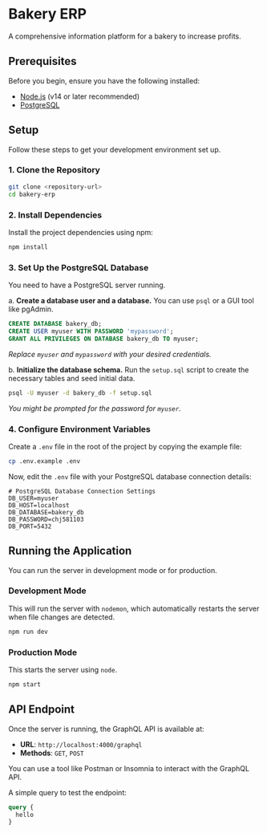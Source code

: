 # Bakery ERP

A comprehensive information platform for a bakery to increase profits.

## Prerequisites

Before you begin, ensure you have the following installed:
- [Node.js](https://nodejs.org/) (v14 or later recommended)
- [PostgreSQL](https://www.postgresql.org/)

## Setup

Follow these steps to get your development environment set up.

### 1. Clone the Repository

```bash
git clone <repository-url>
cd bakery-erp
```

### 2. Install Dependencies

Install the project dependencies using npm:

```bash
npm install
```

### 3. Set Up the PostgreSQL Database

You need to have a PostgreSQL server running.

a. **Create a database user and a database.** You can use `psql` or a GUI tool like pgAdmin.

```sql
CREATE DATABASE bakery_db;
CREATE USER myuser WITH PASSWORD 'mypassword';
GRANT ALL PRIVILEGES ON DATABASE bakery_db TO myuser;
```
*Replace `myuser` and `mypassword` with your desired credentials.*

b. **Initialize the database schema.** Run the `setup.sql` script to create the necessary tables and seed initial data.

```bash
psql -U myuser -d bakery_db -f setup.sql
```
*You might be prompted for the password for `myuser`.*

### 4. Configure Environment Variables

Create a `.env` file in the root of the project by copying the example file:

```bash
cp .env.example .env
```

Now, edit the `.env` file with your PostgreSQL database connection details:

```
# PostgreSQL Database Connection Settings
DB_USER=myuser
DB_HOST=localhost
DB_DATABASE=bakery_db
DB_PASSWORD=chj581103
DB_PORT=5432
```

## Running the Application

You can run the server in development mode or for production.

### Development Mode

This will run the server with `nodemon`, which automatically restarts the server when file changes are detected.

```bash
npm run dev
```

### Production Mode

This starts the server using `node`.

```bash
npm start
```

## API Endpoint

Once the server is running, the GraphQL API is available at:

- **URL**: `http://localhost:4000/graphql`
- **Methods**: `GET`, `POST`

You can use a tool like Postman or Insomnia to interact with the GraphQL API.

A simple query to test the endpoint:
```graphql
query {
  hello
}